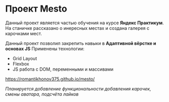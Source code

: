 # Проект Mesto
Данный проект является частью обучения на курсе __Яндекс Практикум__.  
На станичке рассказано о инересных местах и создана галерея с карочками мест.

Данный проект позволил закрепить навыки в __Адаптивной вёрстке и основах JS__
Применены технологии:
* Grid Layout
* Flexbox
* JS работа с DOM, переменными и массивами

https://romantikhonov375.github.io/mesto/


*Планируется добавление функциональности добавления карочек, смены аватара, подсчёта лайков*
